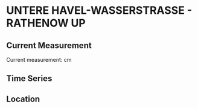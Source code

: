 # UNTERE HAVEL-WASSERSTRASSE - RATHENOW UP

## Current Measurement

Current measurement: <Value topic="rivers/pegel-online/UHW/RATHENOW UP/measurementValue"/> cm

## Time Series

<TimeSeries topic="rivers/pegel-online/UHW/RATHENOW UP/measurementValue" period="week" />

## Location

<WorldMap>
  <Marker lat="52.6074445886596" lon="12.321016014173523" labelTopic="rivers/pegel-online/UHW/RATHENOW UP" />
</WorldMap>
